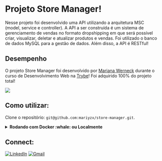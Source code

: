 # Projeto Store Manager!

Nesse projeto foi desenvolvido uma API utilizando a arquitetura MSC (model, service e controller). A API a ser construída é um sistema de gerenciamento de vendas no formato dropshipping em que será possível criar, visualizar, deletar e atualizar produtos e vendas. Foi utilizado o banco de dados MySQL para a gestão de dados. Além disso, a API é RESTful!

## Desempenho

O projeto Store Manager foi desenvolvido por [Mariana Werneck](https://www.linkedin.com/in/marinhomariana8/) durante o curso de Desenvolvimento Web na [Trybe](https://www.betrybe.com/)! Foi adquirido 100% do projeto total!

<img src="https://user-images.githubusercontent.com/69324347/196845074-e3387d8b-fd7c-4e1c-aeba-d8ad78605563.jpg">

## Como utilizar:

<p>Clone o repositório: <code>git@github.com:mariyzx/store-manager.git</code>.</p>

<details>
  <summary><strong>Rodando com Docker :whale: ou Localmente</strong></summary>
  
  ## Com Docker:
  
   > Rode o serviço `node` com o comando `docker-compose up -d`.
  - Esse serviço irá inicializar um container chamado `store_manager`.
  - A partir daqui você pode rodar o container via CLI ou abri-lo no VS Code.

  > Use o comando `docker exec -it store_manager bash`.
  - Ele te dará acesso ao terminal interativo do container criado pelo compose, que está rodando em segundo plano.

  > Instale as dependências [**Caso existam**] com `npm install`

  > Execute a aplicação com `npm start` ou `npm run debug`
  
  ## Localmente:
  
    > Instale as dependências [**Caso existam**] com `npm install`
    Para rodar o projeto desta forma, **obrigatoriamente** você deve ter o `node` instalado em seu computador.
</details>

## Connect:

[![LinkedIn](https://img.shields.io/badge/LinkedIn-0077B5?style=for-the-badge&logo=linkedin&logoColor=white)](https://www.linkedin.com/in/marinhomariana8/) [![Gmail](https://img.shields.io/badge/Gmail-D14836?style=for-the-badge&logo=gmail&logoColor=white
)](mailto:marinhomariana8@gmail.com)


